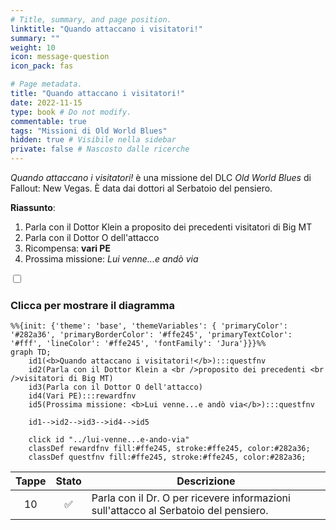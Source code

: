 ```yaml
---
# Title, summary, and page position.
linktitle: "Quando attaccano i visitatori!" 
summary: ""
weight: 10
icon: message-question
icon_pack: fas

# Page metadata.
title: "Quando attaccano i visitatori!"
date: 2022-11-15
type: book # Do not modify.
commentable: true
tags: "Missioni di Old World Blues"
hidden: true # Visibile nella sidebar
private: false # Nascosto dalle ricerche
---
```


<div class="fnv">


*Quando attaccano i visitatori!* è una missione del DLC *Old World Blues* di Fallout: New Vegas. È data dai dottori al Serbatoio del pensiero.

**Riassunto**:
1. Parla con il Dottor Klein a proposito dei precedenti visitatori di Big MT
2. Parla con il Dottor O dell'attacco
3. Ricompensa: **vari PE**
4. Prossima missione: *Lui venne...e andò via*

<section class="chart-collapse">
<input type="checkbox" name="collapse2" id="handle2">
<h3 class="handle">
<label for="handle2">Clicca per mostrare il diagramma</label>
</h3>
<div class="content">

```mermaid
%%{init: {'theme': 'base', 'themeVariables': { 'primaryColor': '#282a36', 'primaryBorderColor': '#ffe245', 'primaryTextColor': '#fff', 'lineColor': '#ffe245', 'fontFamily': 'Jura'}}}%%
graph TD;
    id1(<b>Quando attaccano i visitatori!</b>):::questfnv
    id2(Parla con il Dottor Klein a <br />proposito dei precedenti <br />visitatori di Big MT)
    id3(Parla con il Dottor O dell'attacco)
    id4(Vari PE):::rewardfnv
    id5(Prossima missione: <b>Lui venne...e andò via</b>):::questfnv
    
    id1-->id2-->id3-->id4-->id5
    
    click id "../lui-venne...e-ando-via"
    classDef rewardfnv fill:#ffe245, stroke:#ffe245, color:#282a36;
    classDef questfnv fill:#ffe245, stroke:#ffe245, color:#282a36;
```

</div>
</section>

| Tappe |       Stato        | Descrizione |
|:-----:|:------------------:| ----------- |
|                           10                          | :white_check_mark: | Parla con il Dr. O per ricevere informazioni sull'attacco al Serbatoio del pensiero.                                                                                        |





</div>


